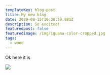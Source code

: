 ```yaml
---
templateKey: blog-post
title: My new blog
date: 2020-08-15T16:38:59.881Z
description: So excited!
featuredpost: false
featuredimage: /img/iguana-color-cropped.jpg
tags:
  - wood
---
```

Ok here it is

![](/img/match.jpg)